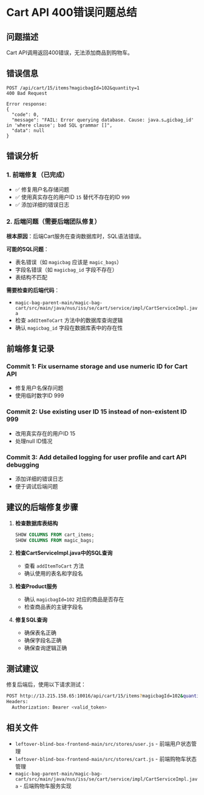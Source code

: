 # Cart API 400错误问题总结

## 问题描述
Cart API调用返回400错误，无法添加商品到购物车。

## 错误信息
```
POST /api/cart/15/items?magicbagId=102&quantity=1
400 Bad Request

Error response:
{
  "code": 0,
  "message": "FAIL: Error querying database. Cause: java.s…gicbag_id' in 'where clause'; bad SQL grammar []",
  "data": null
}
```

## 错误分析

### 1. 前端修复（已完成）
- ✅ 修复用户名存储问题
- ✅ 使用真实存在的用户ID `15` 替代不存在的ID `999`
- ✅ 添加详细的错误日志

### 2. 后端问题（需要后端团队修复）
**根本原因**：后端Cart服务在查询数据库时，SQL语法错误。

**可能的SQL问题**：
- 表名错误（如 `magicbag` 应该是 `magic_bags`）
- 字段名错误（如 `magicbag_id` 字段不存在）
- 表结构不匹配

**需要检查的后端代码**：
- `magic-bag-parent-main/magic-bag-cart/src/main/java/nus/iss/se/cart/service/impl/CartServiceImpl.java`
- 检查 `addItemToCart` 方法中的数据库查询逻辑
- 确认 `magicbag_id` 字段在数据库表中的存在性

## 前端修复记录

### Commit 1: Fix username storage and use numeric ID for Cart API
- 修复用户名保存问题
- 使用临时数字ID 999

### Commit 2: Use existing user ID 15 instead of non-existent ID 999
- 改用真实存在的用户ID 15
- 处理null ID情况

### Commit 3: Add detailed logging for user profile and cart API debugging
- 添加详细的错误日志
- 便于调试后端问题

## 建议的后端修复步骤

1. **检查数据库表结构**
   ```sql
   SHOW COLUMNS FROM cart_items;
   SHOW COLUMNS FROM magic_bags;
   ```

2. **检查CartServiceImpl.java中的SQL查询**
   - 查看 `addItemToCart` 方法
   - 确认使用的表名和字段名

3. **检查Product服务**
   - 确认 `magicbagId=102` 对应的商品是否存在
   - 检查商品表的主键字段名

4. **修复SQL查询**
   - 确保表名正确
   - 确保字段名正确
   - 确保查询逻辑正确

## 测试建议

修复后端后，使用以下请求测试：
```bash
POST http://13.215.158.65:10016/api/cart/15/items?magicbagId=102&quantity=1
Headers:
  Authorization: Bearer <valid_token>
```

## 相关文件
- `leftover-blind-box-frontend-main/src/stores/user.js` - 前端用户状态管理
- `leftover-blind-box-frontend-main/src/stores/cart.js` - 前端购物车状态管理
- `magic-bag-parent-main/magic-bag-cart/src/main/java/nus/iss/se/cart/service/impl/CartServiceImpl.java` - 后端购物车服务实现

